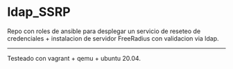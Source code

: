 # ldap_SSRP

Repo con roles de ansible para desplegar un servicio de reseteo de credenciales + instalacion de servidor FreeRadius con validacion via ldap.

---

Testeado con vagrant + qemu + ubuntu 20.04.




